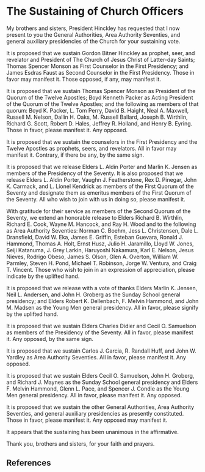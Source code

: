 # The Sustaining of Church Officers

My brothers and sisters, President Hinckley has requested that I now present
to you the General Authorities, Area Authority Seventies, and general
auxiliary presidencies of the Church for your sustaining vote.

It is proposed that we sustain Gordon Bitner Hinckley as prophet, seer, and
revelator and President of The Church of Jesus Christ of Latter-day Saints;
Thomas Spencer Monson as First Counselor in the First Presidency; and James
Esdras Faust as Second Counselor in the First Presidency. Those in favor may
manifest it. Those opposed, if any, may manifest it.

It is proposed that we sustain Thomas Spencer Monson as President of the
Quorum of the Twelve Apostles; Boyd Kenneth Packer as Acting President of the
Quorum of the Twelve Apostles; and the following as members of that quorum:
Boyd K. Packer, L. Tom Perry, David B. Haight, Neal A. Maxwell, Russell M.
Nelson, Dallin H. Oaks, M. Russell Ballard, Joseph B. Wirthlin, Richard G.
Scott, Robert D. Hales, Jeffrey R. Holland, and Henry B. Eyring. Those in
favor, please manifest it. Any opposed.

It is proposed that we sustain the counselors in the First Presidency and the
Twelve Apostles as prophets, seers, and revelators. All in favor may manifest
it. Contrary, if there be any, by the same sign.

It is proposed that we release Elders L. Aldin Porter and Marlin K. Jensen as
members of the Presidency of the Seventy. It is also proposed that we release
Elders L. Aldin Porter, Vaughn J. Featherstone, Rex D. Pinegar, John K.
Carmack, and L. Lionel Kendrick as members of the First Quorum of the Seventy
and designate them as emeritus members of the First Quorum of the Seventy. All
who wish to join with us in doing so, please manifest it.

With gratitude for their service as members of the Second Quorum of the
Seventy, we extend an honorable release to Elders Richard B. Wirthlin, Richard
E. Cook, Wayne M. Hancock, and Ray H. Wood and to the following as Area
Authority Seventies: Norman C. Boehm, Jess L. Christensen, Dale L. Dransfield,
David W. Eka, James E. Griffin, Esteban Guevara, Ronald J. Hammond, Thomas A.
Holt, Ernst Husz, Julio H. Jaramillo, Lloyd W. Jones, Seiji Katanuma, J. Grey
Larkin, Haruyoshi Nakamura, Karl E. Nelson, Jesus Nieves, Rodrigo Obeso, James
S. Olson, Glen A. Overton, William W. Parmley, Steven H. Pond, Michael T.
Robinson, Jorge W. Ventura, and Craig T. Vincent. Those who wish to join in an
expression of appreciation, please indicate by the uplifted hand.

It is proposed that we release with a vote of thanks Elders Marlin K. Jensen,
Neil L. Andersen, and John H. Groberg as the Sunday School general presidency;
and Elders Robert K. Dellenbach, F. Melvin Hammond, and John M. Madsen as the
Young Men general presidency. All in favor, please signify by the uplifted
hand.

It is proposed that we sustain Elders Charles Didier and Cecil O. Samuelson as
members of the Presidency of the Seventy. All in favor, please manifest it.
Any opposed, by the same sign.

It is proposed that we sustain Carlos J. Garcia, R. Randall Huff, and John W.
Yardley as Area Authority Seventies. All in favor, please manifest it. Any
opposed.

It is proposed that we sustain Elders Cecil O. Samuelson, John H. Groberg, and
Richard J. Maynes as the Sunday School general presidency and Elders F. Melvin
Hammond, Glenn L. Pace, and Spencer J. Condie as the Young Men general
presidency. All in favor, please manifest it. Any opposed.

It is proposed that we sustain the other General Authorities, Area Authority
Seventies, and general auxiliary presidencies as presently constituted. Those
in favor, please manifest it. Any opposed may manifest it.

It appears that the sustaining has been unanimous in the affirmative.

Thank you, brothers and sisters, for your faith and prayers.

## References

